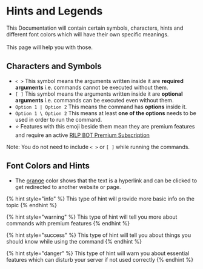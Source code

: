 # Hints and Legends

This Documentation will contain certain symbols, characters, hints and different font colors which will have their own specific meanings. \
\
This page will help you with those.

## Characters and Symbols

* `< >` This symbol means the arguments written inside it are **required arguments** i.e. commands cannot be executed without them.
* `[ ]` This symbol means the arguments written inside it are **optional arguments** i.e. commands can be executed even without them.
* `Option 1 | Option 2` This means the command has **options** inside it.
* `Option 1 \ Option 2` This means at least **one of the options** needs to be used in order to run the command.
* ⭐ Features with this emoji beside them mean they are premium features and require an active [RILP BOT Premium Subscription](../premium.md)

Note: You do not need to include  `< >` or `[ ]` while running the commands.

## Font Colors and Hints

* The [orange](hints-and-legends.md#characters-and-symbols) color shows that the text is a hyperlink and can be clicked to get redirected to another website or page.

{% hint style="info" %}
This type of hint will provide more basic info on the topic
{% endhint %}

{% hint style="warning" %}
This type of hint will tell you more about commands with premium features
{% endhint %}

{% hint style="success" %}
This type of hint will tell you about things you should know while using the command
{% endhint %}

{% hint style="danger" %}
This type of hint will warn you about essential features which can disturb your server if not used correctly
{% endhint %}
